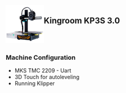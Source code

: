 <img align="left" width=100 src="../docs/images/kp3s-logo.png" />


## Kingroom KP3S 3.0

<br /><br />
### Machine Configuration 
  - MKS TMC 2209 - Uart
  - 3D Touch for autoleveling
  - Running Klipper

